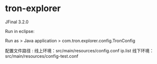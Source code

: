 # tron-explorer

JFinal 3.2.0

Run in eclipse:

Run as > Java application > com.tron.explorer.config.TronConfig

配置文件路径 : 线上环境：src/main/resources/config.conf ip.list 
                            线下环境： src/main/resources/config-test.conf